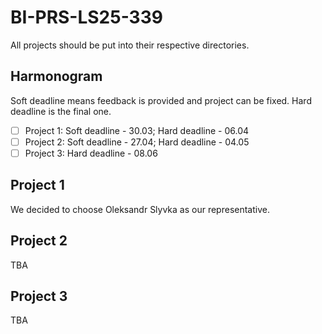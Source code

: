 # BI-PRS-LS25-339

All projects should be put into their respective directories.

## Harmonogram

Soft deadline means feedback is provided and  project can be fixed. Hard deadline is the final one.

- [ ] Project 1: Soft deadline - 30.03; Hard deadline - 06.04
- [ ] Project 2: Soft deadline - 27.04; Hard deadline - 04.05
- [ ] Project 3: Hard deadline - 08.06

## Project 1

We decided to choose Oleksandr Slyvka as our representative.

## Project 2
TBA

## Project 3
TBA